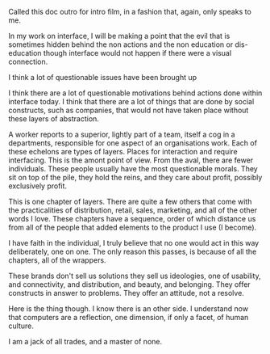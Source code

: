 Called this doc outro for intro film, in a fashion that, again, only speaks to me.

In my work on interface, I will be making a point that the evil that is sometimes hidden behind the non actions and the non education or dis-education though interface would not happen if there were a visual connection.

I think a lot of questionable issues have been brought up

I think there are a lot of questionable motivations behind actions done within interface today. I think that there are a lot of things that are done by social constructs, such as companies, that would not have taken place without these layers of abstraction.

A worker reports to a superior, lightly part of a team, itself a cog in a departments, responsible for one aspect of an organisations work. Each of these echelons are types of layers. Places for interaction and require interfacing. This is the amont point of view. From the aval, there are fewer individuals. These people usually have the most questionable morals. They sit on top of the pile, they hold the reins, and they care about profit, possibly exclusively profit.

This is one chapter of layers. There are quite a few others that come with the practicalities of distribution, retail, sales, marketing, and all of the other words I love. These chapters have a sequence, order of which distance us from all of the people that added elements to the product I use (I become).

I have faith in the individual, I truly believe that no one would act in this way deliberately, one on one. The only reason this passes, is because of all the chapters, all of the wrappers.

These brands don't sell us solutions they sell us ideologies, one of usability, and connectivity, and distribution, and beauty, and belonging. They offer constructs in answer to problems. They offer an attitude, not a resolve.

Here is the thing though. I know there is an other side. I understand now that computers are a reflection, one dimension, if only a facet, of human culture. 

I am a jack of all trades, and a master of none.
